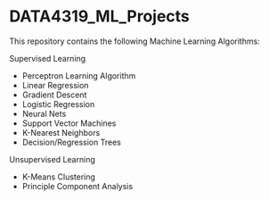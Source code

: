 # DATA4319_ML_Projects

This repository contains the following Machine Learning Algorithms:

Supervised Learning
  - Perceptron Learning Algorithm
  - Linear Regression
  - Gradient Descent
  - Logistic Regression
  - Neural Nets
  - Support Vector Machines
  - K-Nearest Neighbors
  - Decision/Regression Trees

Unsupervised Learning
  - K-Means Clustering
  - Principle Component Analysis
